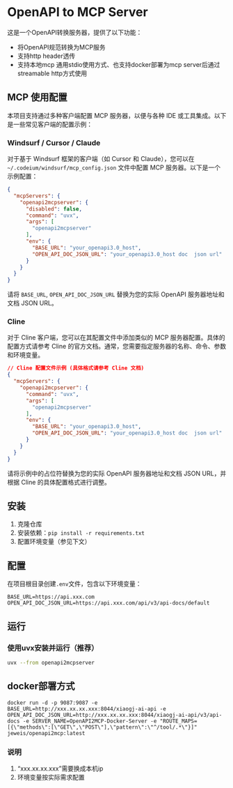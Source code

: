 # OpenAPI to MCP Server

这是一个OpenAPI转换服务器，提供了以下功能：

- 将OpenAPI规范转换为MCP服务
- 支持http header透传
- 支持本地mcp 通用stdio使用方式、也支持docker部署为mcp server后通过streamable http方式使用


## MCP 使用配置

本项目支持通过多种客户端配置 MCP 服务器，以便与各种 IDE 或工具集成。以下是一些常见客户端的配置示例：

### Windsurf / Cursor / Claude

对于基于 Windsurf 框架的客户端（如 Cursor 和 Claude），您可以在 `~/.codeium/windsurf/mcp_config.json` 文件中配置 MCP 服务器。以下是一个示例配置：

```json
{
  "mcpServers": {
    "openapi2mcpserver": {
      "disabled": false,
      "command": "uvx",
      "args": [
        "openapi2mcpserver"
      ],
      "env": {
        "BASE_URL": "your_openapi3.0_host",
        "OPEN_API_DOC_JSON_URL": "your_openapi3.0_host doc  json url"
      }
    }
  }
}
```

请将 `BASE_URL`, `OPEN_API_DOC_JSON_URL` 替换为您的实际 OpenAPI 服务器地址和文档 JSON URL。

### Cline

对于 Cline 客户端，您可以在其配置文件中添加类似的 MCP 服务器配置。具体的配置方式请参考 Cline 的官方文档。通常，您需要指定服务器的名称、命令、参数和环境变量。

```json
// Cline 配置文件示例 (具体格式请参考 Cline 文档)
{
  "mcpServers": {
    "openapi2mcpserver": {
      "command": "uvx",
      "args": [
        "openapi2mcpserver"
      ],
      "env": {
        "BASE_URL": "your_openapi3.0_host",
        "OPEN_API_DOC_JSON_URL": "your_openapi3.0_host doc  json url"
      }
    }
  }
}
```

请将示例中的占位符替换为您的实际 OpenAPI 服务器地址和文档 JSON URL，并根据 Cline 的具体配置格式进行调整。

## 安装

1. 克隆仓库
2. 安装依赖：`pip install -r requirements.txt`
3. 配置环境变量（参见下文）

## 配置

在项目根目录创建`.env`文件，包含以下环境变量：

```
BASE_URL=https://api.xxx.com
OPEN_API_DOC_JSON_URL=https://api.xxx.com/api/v3/api-docs/default
```

## 运行

### 使用uvx安装并运行（推荐）

```bash
uvx --from openapi2mcpserver
```

## docker部署方式

``` docker
docker run -d -p 9087:9087 -e BASE_URL=http://xxx.xx.xx.xxx:8044/xiaogj-ai-api -e OPEN_API_DOC_JSON_URL=http://xxx.xx.xx.xxx:8044/xiaogj-ai-api/v3/api-docs -e SERVER_NAME=OpenAPI2MCP-Docker-Server -e "ROUTE_MAPS=[{\"methods\":[\"GET\",\"POST\"],\"pattern\":\"^/tool/.*\"}]" jeweis/openapi2mcp:latest
```


### 说明
1. “xxx.xx.xx.xxx”需要换成本机ip
2. 环境变量按实际需求配置

